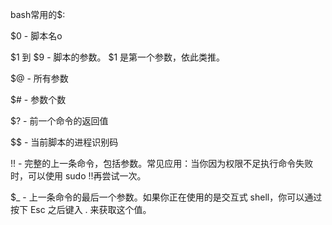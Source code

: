 bash常用的$:

$0 - 脚本名o

$1 到 $9 - 脚本的参数。 $1 是第一个参数，依此类推。

$@ - 所有参数

$# - 参数个数

$? - 前一个命令的返回值

$$ - 当前脚本的进程识别码

!! - 完整的上一条命令，包括参数。常见应用：当你因为权限不足执行命令失败时，可以使用 sudo !!再尝试一次。

$_ - 上一条命令的最后一个参数。如果你正在使用的是交互式 shell，你可以通过按下 Esc 之后键入 . 来获取这个值。
